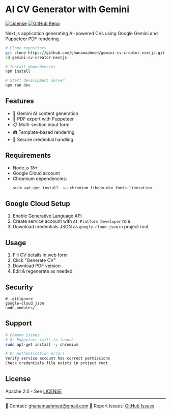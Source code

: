 # AI CV Generator with Gemini

[![License](https://img.shields.io/badge/license-Apache%202.0-blue.svg)](https://opensource.org/licenses/Apache-2.0)
[![GitHub Repo](https://img.shields.io/badge/GitHub-Repository-blue)](https://github.com/ghanamaahmed/gemini-cv-creator-nextjs.git)

Next.js application generating AI-powered CVs using Google Gemini and Puppeteer PDF rendering.

```bash
# Clone repository
git clone https://github.com/ghanamaahmed/gemini-cv-creator-nextjs.git
cd gemini-cv-creator-nextjs

# Install dependencies
npm install

# Start development server
npm run dev
```

## Features
- 🧠 Gemini AI content generation
- 📄 PDF export with Puppeteer
- 📋 Multi-section input form
- 🖨️ Template-based rendering
- 🔐 Secure credential handling

## Requirements
- Node.js 18+
- Google Cloud account
- Chromium dependencies:
  ```bash
  sudo apt-get install -yq chromium libgbm-dev fonts-liberation
  ```

## Google Cloud Setup
1. Enable [Generative Language API](https://console.cloud.google.com/apis/library/generativelanguage.googleapis.com)
2. Create service account with `AI Platform Developer` role
3. Download credentials JSON as `google-cloud.json` in project root

## Usage
1. Fill CV details in web form
2. Click "Generate CV"
3. Download PDF version
4. Edit & regenerate as needed

## Security
```gitignore
# .gitignore
google-cloud.json
node_modules/
```

## Support
```bash
# Common issues
# Q: Puppeteer fails to launch
sudo apt-get install -y chromium

# Q: Authentication errors
Verify service account has correct permissions
Check credentials file exists in project root
```

## License
Apache 2.0 - See [LICENSE](LICENSE)

---

📧 Contact: ghanamaahmed@gmail.com
🐛 Report Issues: [GitHub Issues](https://github.com/ghanamaahmed/gemini-cv-creator-nextjs/issues)
